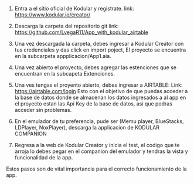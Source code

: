 1. Entra a el sitio oficial de Kodular y registrate.
   link: https://www.kodular.io/creator/
2. Descarga la carpeta del repositorio git
   link: https://github.com/LvegaR11/App_with_kodular_airtable
3. Una vez descargada la carpeta, debes ingresar a Kodular Creator con tus credenciales y
   das click en import poject, El proyecto se encuentra en la subcarpeta appplicacion/App1.aia.

4. Una vez abierto el proyecto, debes agregar las estenciones que se encuentran en la subcapeta Extenciones.

5. Una ves tengas el proyento abierto, debes ingresar a AIRTABLE:
   Link: https://airtable.com/login
   Esto con el objetivo de que puedas acceder a la base de datos donde se almacenan los datos ingresados a al app
   en el proyecto estan las Api Key de la base de datos, asi que podras acceder sin problemas.

6. En el emulador de tu preferencia, pude ser (Memu player, BlueStacks, LDPlayer, NoxPlayer), descarga la applicacion de KODULAR COMPANION

7. Regresa a la web de Kodular Creator y inicia el test, el codigo que te arroja lo debes pegar en el companion del emulador
   y tendras la vista y funcionalidad de la app.

Estos pasos son de vital importancia para el correcto funcionamiento de la app. 

